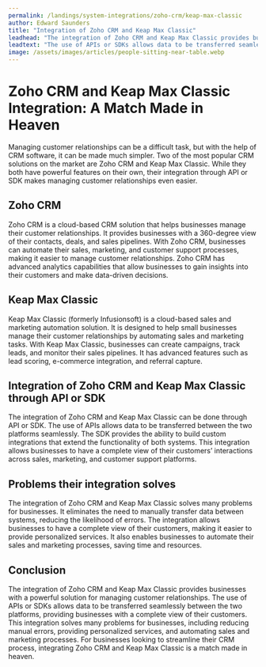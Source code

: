 ```yaml
---
permalink: /landings/system-integrations/zoho-crm/keap-max-classic
author: Edward Saunders
title: "Integration of Zoho CRM and Keap Max Classic"
leadhead: "The integration of Zoho CRM and Keap Max Classic provides businesses with a powerful solution for managing customer relationships"
leadtext: "The use of APIs or SDKs allows data to be transferred seamlessly between the two platforms, providing businesses with a complete view of their customers. This integration solves many problems for businesses, including reducing manual errors, providing personalized services, and automating sales and marketing processes. For businesses looking to streamline their CRM process, integrating Zoho CRM and Keap Max Classic is a match made in heaven."
image: /assets/images/articles/people-sitting-near-table.webp
---
```

<div class="arttext">        <h1>Zoho CRM and Keap Max Classic Integration: A Match Made in Heaven</h1>
        <p>Managing customer relationships can be a difficult task, but with the help of CRM software, it can be made much simpler. Two of the most popular CRM solutions on the market are Zoho CRM and Keap Max Classic. While they both have powerful features on their own, their integration through API or SDK makes managing customer relationships even easier.</p>
        <h2>Zoho CRM</h2>
        <p>Zoho CRM is a cloud-based CRM solution that helps businesses manage their customer relationships. It provides businesses with a 360-degree view of their contacts, deals, and sales pipelines. With Zoho CRM, businesses can automate their sales, marketing, and customer support processes, making it easier to manage customer relationships. Zoho CRM has advanced analytics capabilities that allow businesses to gain insights into their customers and make data-driven decisions.</p>
        <h2>Keap Max Classic</h2>
        <p>Keap Max Classic (formerly Infusionsoft) is a cloud-based sales and marketing automation solution. It is designed to help small businesses manage their customer relationships by automating sales and marketing tasks. With Keap Max Classic, businesses can create campaigns, track leads, and monitor their sales pipelines. It has advanced features such as lead scoring, e-commerce integration, and referral capture.</p>
        <h2>Integration of Zoho CRM and Keap Max Classic through API or SDK</h2>
        <p>The integration of Zoho CRM and Keap Max Classic can be done through API or SDK. The use of APIs allows data to be transferred between the two platforms seamlessly. The SDK provides the ability to build custom integrations that extend the functionality of both systems. This integration allows businesses to have a complete view of their customers’ interactions across sales, marketing, and customer support platforms.</p>
        <h2>Problems their integration solves</h2>
        <p>The integration of Zoho CRM and Keap Max Classic solves many problems for businesses. It eliminates the need to manually transfer data between systems, reducing the likelihood of errors. The integration allows businesses to have a complete view of their customers, making it easier to provide personalized services. It also enables businesses to automate their sales and marketing processes, saving time and resources.</p>
        <h2>Conclusion</h2>
        <p>The integration of Zoho CRM and Keap Max Classic provides businesses with a powerful solution for managing customer relationships. The use of APIs or SDKs allows data to be transferred seamlessly between the two platforms, providing businesses with a complete view of their customers. This integration solves many problems for businesses, including reducing manual errors, providing personalized services, and automating sales and marketing processes. For businesses looking to streamline their CRM process, integrating Zoho CRM and Keap Max Classic is a match made in heaven.</p>
</div>
